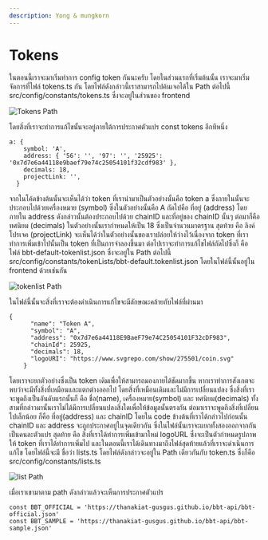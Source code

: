 ```yaml
---
description: Yong & mungkorn
---
```


# Tokens

ในตอนนี้เราจะมาเริ่มทำการ config token กันนะครับ โดยในส่วนแรกที่เริ่มต้นนั้น เราจะมาเริ่มจัดการที่ไฟล์ tokens.ts กัน  โดยไฟล์ดังกล่าวนี้เราสามารถไปค้นเจอได้ใน Path ต่อไปนี้ src/config/constants/tokens.ts ซึ่งจะอยู่ในส่วนของ frontend

![Tokens Path](.gitbook/assets/path-token%20%281%29.jpg)

โดยสิ่งที่เราจะทำการแก้ไขนั้นจะอยู่ภายใต้การประกาศตัวแปร const tokens อีกทีหนึ่ง

```text
a: {
    symbol: 'A',
    address: { '56': '', '97': '', '25925': '0x7d7e6a44118e9baef79e74c25054101f32cdf983' },
    decimals: 18,
    projectLink: '',
  }
```

จากในโค้ดข้างต้นนั้นจะเห็นได้ว่า token ที่เรานำมาเป็นตัวอย่างนั้นคือ token a ซึ่งภายในนั้นจะประกอบไปด้วยเครื่องหมาย \(symbol\) ซึ่งในตัวอย่างนั้นคือ A ถัดไปคือ ที่อยู่ \(address\) โดยภายใน address ดังกล่าวนั้นต้องประกอบไปด้วย chainID และที่อยู่ของ chainID นั้นๆ ต่อมาก็คือ ทศนิยม \(decimals\) ในตัวอย่างนั้นเรากำหนดให้เป็น 18 ซึ่งเป็นจำนวนมาตรฐาน สุดท้าย คือ ลิงค์โปรเจค \(projectLink\)  จะเห็นได้ว่าในตัวอย่างนั้นของเราปล่อยให้ว่างไว้เนื่องจาก token ที่เราทำการเพิ่มเข้าไปนั้นเป็น token ที่เป็นการจำลองขึ้นมา  ต่อไปเราจะทำการแก้ไขไฟล์ถัดไปซึ่งก็ คือ ไฟล์ bbt-default-tokenlist.json ซึ่งจะอยู่ใน Path ต่อไปนี้ src/config/constants/tokenLists/bbt-default.tokenlist.json โดยในไฟล์นี้นั้นอยู่ใน frontend ด้วยเช่นกัน

![tokenlist Path](.gitbook/assets/json-path.jpg)

ในไฟล์นี้นั้นจะสิ่งที่เราจะต้องดำเนินการแก้ไขจะมีลักษณะคล้ายกับไฟล์ที่ผ่านมา 

```text
{
      "name": "Token A",
      "symbol": "A",
      "address": "0x7d7e6a44118E9BaeF79e74C25054101F32cDF983",
      "chainId": 25925,
      "decimals": 18,
      "logoURI": "https://www.svgrepo.com/show/275501/coin.svg"
    }
```

โดยเราจะยกตัวอย่างซึ่งเป็น token เดิมเพื่อให้สามารถมองภายได้ชัดมากขึ้น หากเราทำการสังเกตจะพบว่าจะมีทั้งสิ่งที่เหมือนและแตกต่างออกไป โดยสิ่งที่เหมือนเดิมและไม่มีการเปลี่ยนแปลง ซึ่งสิ่งที่เราจะพูดถึงเป็นอันดับแรกนั้นก็ คือ ชื่อ\(name\), เครื่องหมาย\(symbol\) และ ทศนิยม\(decimals\) ทั้งสามที่กล่าวมานั้นเราไม่ได้มีการเปลี่ยนแปลงสิ่งใดเพื่อให้ข้อมูลนั้นตรงกัน ต่อมาเราจะพูดถึงสิ่งที่เปลี่ยนไปเล็กน้อย ก็คือ ที่อยู่\(address\) และ chainID  โดยใน code ข้างต้นที่เราได้กล่าวไปก่อนนั้น chainID และ address จะถูกประกาศอยู่ในจุดเดียวกัน ซึ่งในไฟล์นั้นเราจะแยกทั้งสองออกจากกันเป็นคนละตัวแปร สุดท้าย คือ สิ่งที่เราได้ทำการเพิ่มเข้ามาใหม่ logoURL ซึ่งจะเป็นตัวกำหนดรูปภาพให้ token ที่เราได้ทำการเพิ่มไป  และในตอนนี้เราได้เดินทางมาถึงไฟล์สุดท้ายแล้วที่เราจะดำเนินการแก้ไข โดยไฟล์นี้จะมี ชื่อว่า lists.ts โดยไฟล์ดังกล่าวจะอยู่ใน Path เดียวกันกับ token.ts ซึ่งก็คือ src/config/constants/lists.ts

![list Path](.gitbook/assets/path-list.jpg)

เมื่อเราเขามาตาม path ดังกล่าวแล้วจะเห็นการประกาศตัวแปร

```text
const BBT_OFFICIAL = 'https://thanakiat-gusgus.github.io/bbt-api/bbt-official.json'
const BBT_SAMPLE = 'https://thanakiat-gusgus.github.io/bbt-api/bbt-sample.json'
```





